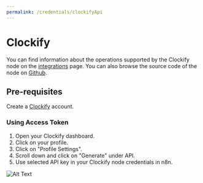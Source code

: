 ```yaml
---
permalink: /credentials/clockifyApi
---
```



# Clockify
You can find information about the operations supported by the Clockify node on the [integrations](https://n8n.io/integrations/n8n-nodes-base.clockifyTrigger) page. You can also browse the source code of the node on [Github](https://github.com/n8n-io/n8n/tree/master/packages/nodes-base/nodes/Clockify).

## Pre-requisites

Create a [Clockify](https://www.clockify.com/) account.

### Using Access Token

1. Open your Clockify dashboard.
2. Click on your profile.
3. Click on "Profile Settings".
4. Scroll down and click on "Generate" under API.
5. Use selected API key in your Clockify node credentials in n8n.


![Alt Text](https://i.imgur.com/xSyUNut.gif)



